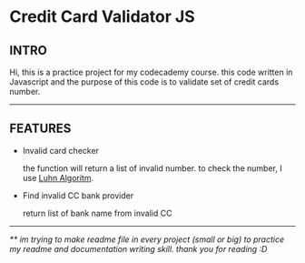 
# Credit Card Validator JS

## INTRO

Hi, this is a practice project for my codecademy course. this code written in Javascript and the purpose of this code is to validate set of credit cards number.

---

## FEATURES

- Invalid card checker

  the function will return a list of invalid number. to check the number, I use [Luhn Algoritm](https://en.wikipedia.org/wiki/Luhn_algorithm#Description).
- Find invalid CC bank provider

  return list of bank name from invalid CC

---

_\*\* im trying to make readme file in every project (small or big) to practice my readme and documentation writing skill. thank you for reading :D_
